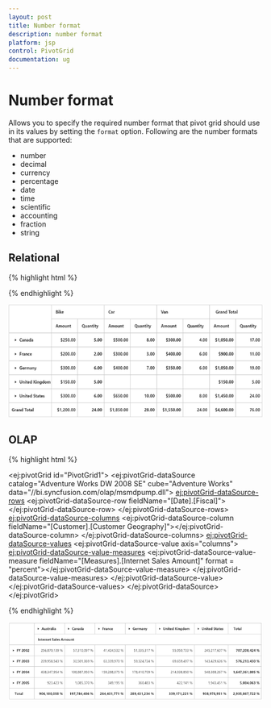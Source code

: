 ```yaml
---
layout: post
title: Number format
description: number format 
platform: jsp
control: PivotGrid
documentation: ug
---
```


# Number format

Allows you to specify the required number format that pivot grid should use in its values by setting the `format` option. Following are the number formats that are supported:

* number
* decimal
* currency
* percentage
* date
* time
* scientific
* accounting
* fraction
* string

## Relational

{% highlight html %}

<div class="cols-sample-area">
<ej:pivotGrid id="PivotGrid1" load="onLoad">
<ej:pivotGrid-dataSource>
<ej:pivotGrid-dataSource-rows>
<ej:pivotGrid-dataSource-row fieldName="Country" fieldCaption="Country"></ej:pivotGrid-dataSource-row>
<ej:pivotGrid-dataSource-row fieldName="Product" fieldCaption="Product"></ej:pivotGrid-dataSource-row>
</ej:pivotGrid-dataSource-rows>
<ej:pivotGrid-dataSource-columns>
<ej:pivotGrid-dataSource-column fieldName="Product" fieldCaption="Product"></ej:pivotGrid-dataSource-column>
</ej:pivotGrid-dataSource-columns>
<ej:pivotGrid-dataSource-values>
<ej:pivotGrid-dataSource-value fieldName="Amount" fieldCaption="Amount" format="currency"></ej:pivotGrid-dataSource-value>
<ej:pivotGrid-dataSource-value fieldName="Quantity" fieldCaption="Quantity" format="decimal"></ej:pivotGrid-dataSource-value>
</ej:pivotGrid-dataSource-values>
</ej:pivotGrid-dataSource>
</ej:pivotGrid>
</div>
<script type="text/javascript">

    function onLoad(args) {
        args.model.dataSource.data = [
	                       { Amount: 100, Country: "Canada", Date: "FY 2005", Product: "Bike", Quantity: 2, State: "Alberta" },
	                       { Amount: 200, Country: "Canada", Date: "FY 2006", Product: "Van", Quantity: 3, State: "British Columbia" },
	                       { Amount: 300, Country: "Canada", Date: "FY 2007", Product: "Car", Quantity: 4, State: "Brunswick" },
	                       { Amount: 150, Country: "Canada", Date: "FY 2008", Product: "Bike", Quantity: 3, State: "Manitoba" },
	                       { Amount: 200, Country: "Canada", Date: "FY 2006", Product: "Car", Quantity: 4, State: "Ontario" },
	                       { Amount: 100, Country: "Canada", Date: "FY 2007", Product: "Van", Quantity: 1, State: "Quebec" },
	                       { Amount: 200, Country: "France", Date: "FY 2005", Product: "Bike", Quantity: 2, State: "Charente-Maritime" },
	                       { Amount: 250, Country: "France", Date: "FY 2006", Product: "Van", Quantity: 4, State: "Essonne" },
	                       { Amount: 300, Country: "France", Date: "FY 2007", Product: "Car", Quantity: 3, State: "Garonne (Haute)" },
	                       { Amount: 150, Country: "France", Date: "FY 2008", Product: "Van", Quantity: 2, State: "Gers" },
	                       { Amount: 200, Country: "Germany", Date: "FY 2006", Product: "Van", Quantity: 3, State: "Bayern" },
	                       { Amount: 250, Country: "Germany", Date: "FY 2007", Product: "Car", Quantity: 3, State: "Brandenburg" },
	                       { Amount: 150, Country: "Germany", Date: "FY 2008", Product: "Car", Quantity: 4, State: "Hamburg" },
	                       { Amount: 200, Country: "Germany", Date: "FY 2008", Product: "Bike", Quantity: 4, State: "Hessen" },
	                       { Amount: 150, Country: "Germany", Date: "FY 2007", Product: "Van", Quantity: 3, State: "Nordrhein-Westfalen" },
	                       { Amount: 100, Country: "Germany", Date: "FY 2005", Product: "Bike", Quantity: 2, State: "Saarland" },
	                       { Amount: 150, Country: "United Kingdom", Date: "FY 2008", Product: "Bike", Quantity: 5, State: "England" },
	                       { Amount: 250, Country: "United States", Date: "FY 2007", Product: "Car", Quantity: 4, State: "Alabama" },
	                       { Amount: 200, Country: "United States", Date: "FY 2005", Product: "Van", Quantity: 4, State: "California" },
	                       { Amount: 100, Country: "United States", Date: "FY 2006", Product: "Bike", Quantity: 2, State: "Colorado" },
	                       { Amount: 150, Country: "United States", Date: "FY 2008", Product: "Car", Quantity: 3, State: "New Mexico" },
	                       { Amount: 200, Country: "United States", Date: "FY 2005", Product: "Bike", Quantity: 4, State: "New York" },
	                       { Amount: 250, Country: "United States", Date: "FY 2008", Product: "Car", Quantity: 3, State: "North Carolina" },
	                       { Amount: 300, Country: "United States", Date: "FY 2007", Product: "Van", Quantity: 4, State: "South Carolina" }
	       ];
    }

</script>

{% endhighlight %}

![](Number-Format_images/RelationalClient.png)

## OLAP

{% highlight html %}

<ej:pivotGrid id="PivotGrid1">
<ej:pivotGrid-dataSource catalog="Adventure Works DW 2008 SE" cube="Adventure Works" data="//bi.syncfusion.com/olap/msmdpump.dll">
<ej:pivotGrid-dataSource-rows>
<ej:pivotGrid-dataSource-row fieldName="[Date].[Fiscal]"></ej:pivotGrid-dataSource-row>
</ej:pivotGrid-dataSource-rows>
<ej:pivotGrid-dataSource-columns>
<ej:pivotGrid-dataSource-column fieldName="[Customer].[Customer Geography]"></ej:pivotGrid-dataSource-column>
</ej:pivotGrid-dataSource-columns>
<ej:pivotGrid-dataSource-values>
<ej:pivotGrid-dataSource-value axis="columns">
<ej:pivotGrid-dataSource-value-measures>
<ej:pivotGrid-dataSource-value-measure fieldName="[Measures].[Internet Sales Amount]" format = "percent"></ej:pivotGrid-dataSource-value-measure>
</ej:pivotGrid-dataSource-value-measures>
</ej:pivotGrid-dataSource-value></ej:pivotGrid-dataSource-values>
</ej:pivotGrid-dataSource>
</ej:pivotGrid>

{% endhighlight %}

![](Number-Format_images/OlapClient.png)